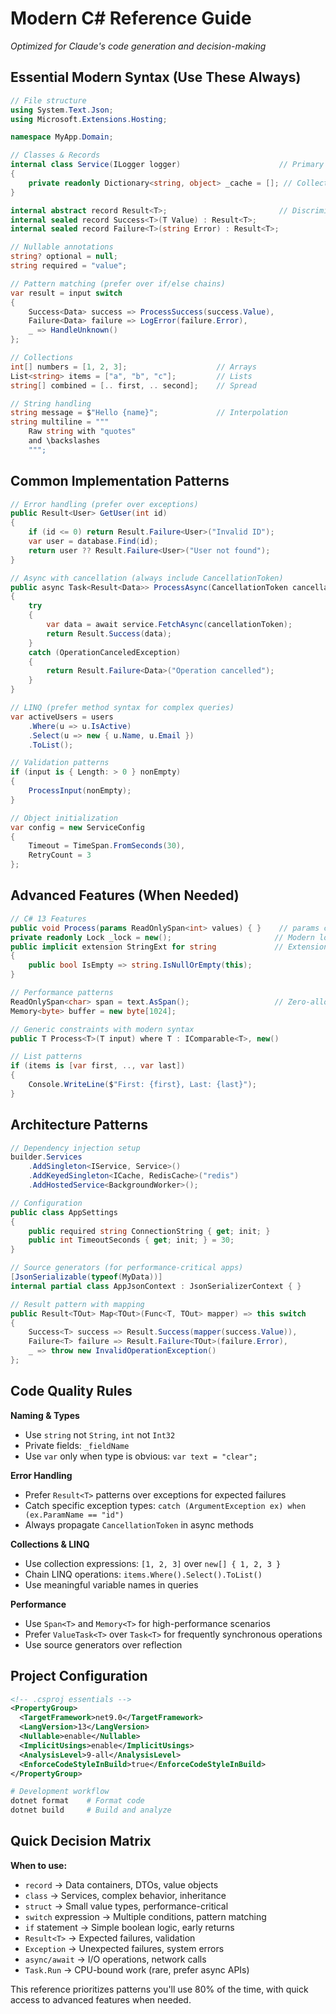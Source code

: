 # Modern C# Reference Guide

*Optimized for Claude's code generation and decision-making*

## Essential Modern Syntax (Use These Always)

```csharp
// File structure
using System.Text.Json;
using Microsoft.Extensions.Hosting;

namespace MyApp.Domain;

// Classes & Records
internal class Service(ILogger logger)                      // Primary constructor
{
    private readonly Dictionary<string, object> _cache = []; // Collection expression
}

internal abstract record Result<T>;                         // Discriminated unions
internal sealed record Success<T>(T Value) : Result<T>;
internal sealed record Failure<T>(string Error) : Result<T>;

// Nullable annotations
string? optional = null;
string required = "value";

// Pattern matching (prefer over if/else chains)
var result = input switch
{
    Success<Data> success => ProcessSuccess(success.Value),
    Failure<Data> failure => LogError(failure.Error),
    _ => HandleUnknown()
};

// Collections
int[] numbers = [1, 2, 3];                    // Arrays
List<string> items = ["a", "b", "c"];         // Lists  
string[] combined = [.. first, .. second];    // Spread

// String handling
string message = $"Hello {name}";             // Interpolation
string multiline = """
    Raw string with "quotes" 
    and \backslashes
    """;
```

## Common Implementation Patterns

```csharp
// Error handling (prefer over exceptions)
public Result<User> GetUser(int id)
{
    if (id <= 0) return Result.Failure<User>("Invalid ID");
    var user = database.Find(id);
    return user ?? Result.Failure<User>("User not found");
}

// Async with cancellation (always include CancellationToken)
public async Task<Result<Data>> ProcessAsync(CancellationToken cancellationToken = default)
{
    try 
    {
        var data = await service.FetchAsync(cancellationToken);
        return Result.Success(data);
    }
    catch (OperationCanceledException)
    {
        return Result.Failure<Data>("Operation cancelled");
    }
}

// LINQ (prefer method syntax for complex queries)
var activeUsers = users
    .Where(u => u.IsActive)
    .Select(u => new { u.Name, u.Email })
    .ToList();

// Validation patterns
if (input is { Length: > 0 } nonEmpty)
{
    ProcessInput(nonEmpty);
}

// Object initialization
var config = new ServiceConfig
{
    Timeout = TimeSpan.FromSeconds(30),
    RetryCount = 3
};
```

## Advanced Features (When Needed)

```csharp
// C# 13 Features
public void Process(params ReadOnlySpan<int> values) { }    // params collections
private readonly Lock _lock = new();                       // Modern lock
public implicit extension StringExt for string             // Extension properties
{
    public bool IsEmpty => string.IsNullOrEmpty(this);
}

// Performance patterns
ReadOnlySpan<char> span = text.AsSpan();                   // Zero-allocation
Memory<byte> buffer = new byte[1024];

// Generic constraints with modern syntax
public T Process<T>(T input) where T : IComparable<T>, new()

// List patterns
if (items is [var first, .., var last])
{
    Console.WriteLine($"First: {first}, Last: {last}");
}
```

## Architecture Patterns

```csharp
// Dependency injection setup
builder.Services
    .AddSingleton<IService, Service>()
    .AddKeyedSingleton<ICache, RedisCache>("redis")
    .AddHostedService<BackgroundWorker>();

// Configuration
public class AppSettings
{
    public required string ConnectionString { get; init; }
    public int TimeoutSeconds { get; init; } = 30;
}

// Source generators (for performance-critical apps)
[JsonSerializable(typeof(MyData))]
internal partial class AppJsonContext : JsonSerializerContext { }

// Result pattern with mapping
public Result<TOut> Map<TOut>(Func<T, TOut> mapper) => this switch
{
    Success<T> success => Result.Success(mapper(success.Value)),
    Failure<T> failure => Result.Failure<TOut>(failure.Error),
    _ => throw new InvalidOperationException()
};
```

## Code Quality Rules

**Naming & Types**
- Use `string` not `String`, `int` not `Int32`
- Private fields: `_fieldName` 
- Use `var` only when type is obvious: `var text = "clear";`

**Error Handling**
- Prefer `Result<T>` patterns over exceptions for expected failures
- Catch specific exception types: `catch (ArgumentException ex) when (ex.ParamName == "id")`
- Always propagate `CancellationToken` in async methods

**Collections & LINQ**
- Use collection expressions: `[1, 2, 3]` over `new[] { 1, 2, 3 }`
- Chain LINQ operations: `items.Where().Select().ToList()`
- Use meaningful variable names in queries

**Performance**
- Use `Span<T>` and `Memory<T>` for high-performance scenarios
- Prefer `ValueTask<T>` over `Task<T>` for frequently synchronous operations
- Use source generators over reflection

## Project Configuration

```xml
<!-- .csproj essentials -->
<PropertyGroup>
  <TargetFramework>net9.0</TargetFramework>
  <LangVersion>13</LangVersion>
  <Nullable>enable</Nullable>
  <ImplicitUsings>enable</ImplicitUsings>
  <AnalysisLevel>9-all</AnalysisLevel>
  <EnforceCodeStyleInBuild>true</EnforceCodeStyleInBuild>
</PropertyGroup>
```

```sh
# Development workflow
dotnet format    # Format code
dotnet build     # Build and analyze
```

## Quick Decision Matrix

**When to use:**
- `record` → Data containers, DTOs, value objects
- `class` → Services, complex behavior, inheritance
- `struct` → Small value types, performance-critical
- `switch` expression → Multiple conditions, pattern matching
- `if` statement → Simple boolean logic, early returns
- `Result<T>` → Expected failures, validation
- `Exception` → Unexpected failures, system errors
- `async/await` → I/O operations, network calls
- `Task.Run` → CPU-bound work (rare, prefer async APIs)

This reference prioritizes patterns you'll use 80% of the time, with quick access to advanced features when needed.